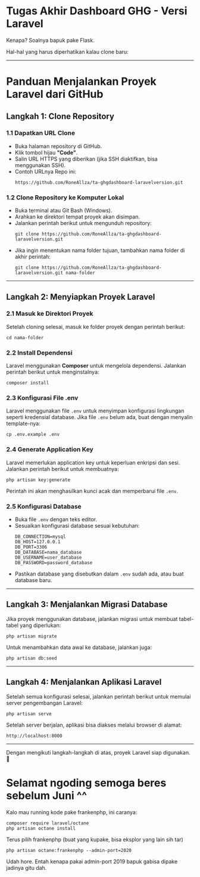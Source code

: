 <h1>Tugas Akhir Dashboard GHG - Versi Laravel</h1>

Kenapa? Soalnya bapuk pake Flask.

Hal-hal yang harus diperhatikan kalau clone baru:

---

# Panduan Menjalankan Proyek Laravel dari GitHub  

## **Langkah 1: Clone Repository**  

### **1.1 Dapatkan URL Clone**  
- Buka halaman repository di GitHub.  
- Klik tombol hijau **"Code"**.  
- Salin URL HTTPS yang diberikan (jika SSH diaktifkan, bisa menggunakan SSH).  
- Contoh URLnya Repo ini:  
  ```
  https://github.com/RoneAllza/ta-ghgdashboard-laravelversion.git
  ```

### **1.2 Clone Repository ke Komputer Lokal**  
- Buka terminal atau Git Bash (Windows).  
- Arahkan ke direktori tempat proyek akan disimpan.  
- Jalankan perintah berikut untuk mengunduh repository:  
  ```
  git clone https://github.com/RoneAllza/ta-ghgdashboard-laravelversion.git
  ```  
- Jika ingin menentukan nama folder tujuan, tambahkan nama folder di akhir perintah:  
  ```
  git clone https://github.com/RoneAllza/ta-ghgdashboard-laravelversion.git nama-folder
  ```

---

## **Langkah 2: Menyiapkan Proyek Laravel**  

### **2.1 Masuk ke Direktori Proyek**  
Setelah cloning selesai, masuk ke folder proyek dengan perintah berikut:  
```
cd nama-folder
```

### **2.2 Install Dependensi**  
Laravel menggunakan **Composer** untuk mengelola dependensi. Jalankan perintah berikut untuk menginstalnya:  
```
composer install
```

### **2.3 Konfigurasi File .env**  
Laravel menggunakan file `.env` untuk menyimpan konfigurasi lingkungan seperti kredensial database. Jika file `.env` belum ada, buat dengan menyalin template-nya:  
```
cp .env.example .env
```

### **2.4 Generate Application Key**  
Laravel memerlukan application key untuk keperluan enkripsi dan sesi. Jalankan perintah berikut untuk membuatnya:  
```
php artisan key:generate
```
Perintah ini akan menghasilkan kunci acak dan memperbarui file `.env`.

### **2.5 Konfigurasi Database**  
- Buka file `.env` dengan teks editor.  
- Sesuaikan konfigurasi database sesuai kebutuhan:  
  ```
  DB_CONNECTION=mysql
  DB_HOST=127.0.0.1
  DB_PORT=3306
  DB_DATABASE=nama_database
  DB_USERNAME=user_database
  DB_PASSWORD=password_database
  ```
- Pastikan database yang disebutkan dalam `.env` sudah ada, atau buat database baru.

---

## **Langkah 3: Menjalankan Migrasi Database**  
Jika proyek menggunakan database, jalankan migrasi untuk membuat tabel-tabel yang diperlukan:  
```
php artisan migrate
```
Untuk menambahkan data awal ke database, jalankan juga:  
```
php artisan db:seed
```

---

## **Langkah 4: Menjalankan Aplikasi Laravel**  
Setelah semua konfigurasi selesai, jalankan perintah berikut untuk memulai server pengembangan Laravel:  
```
php artisan serve
```
Setelah server berjalan, aplikasi bisa diakses melalui browser di alamat:  
```
http://localhost:8000
```

---

Dengan mengikuti langkah-langkah di atas, proyek Laravel siap digunakan. 🚀

# Selamat ngoding semoga beres sebelum Juni ^^

Kalo mau running kode pake frankenphp, ini caranya:
```
composer require laravel/octane
php artisan octane install
```
Terus pilih frankenphp (buat yang kupake, bisa eksplor yang lain sih tar)
```
php artisan octane:frankenphp --admin-port=2020
```
Udah hore. Entah kenapa pakai admin-port 2019 bapuk gabisa dipake jadinya gitu dah.
